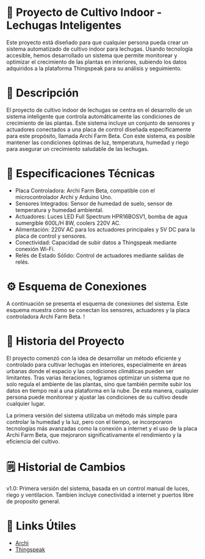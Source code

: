 # 🌱 Proyecto de Cultivo Indoor - Lechugas Inteligentes
Este proyecto está diseñado para que cualquier persona pueda crear un sistema automatizado de cultivo indoor para lechugas. Usando tecnología accesible, hemos desarrollado un sistema que permite monitorear y optimizar el crecimiento de las plantas en interiores, subiendo los datos adquiridos a la plataforma Thingspeak para su análisis y seguimiento.

# 📖 Descripción
El proyecto de cultivo indoor de lechugas se centra en el desarrollo de un sistema inteligente que controla automáticamente las condiciones de crecimiento de las plantas. Este sistema incluye un conjunto de sensores y actuadores conectados a una placa de control diseñada específicamente para este propósito, llamada Archi Farm Beta. Con este sistema, es posible mantener las condiciones óptimas de luz, temperatura, humedad y riego para asegurar un crecimiento saludable de las lechugas.

# 🔧 Especificaciones Técnicas
- Placa Controladora: Archi Farm Beta, compatible con el microcontrolador Archi y Arduino Uno.
- Sensores Integrados: Sensor de humedad de suelo, sensor de temperatura y humedad ambiental.
- Actuadores: Luces LED Full Spectrum HPR16BOSV1, bomba de agua sumergible 600L/H 8W, coolers 220V AC.
- Alimentación: 220V AC para los actuadores principales y 5V DC para la placa de control y sensores.
- Conectividad: Capacidad de subir datos a Thingspeak mediante conexión Wi-Fi.
- Relés de Estado Sólido: Control de actuadores mediante salidas de relés.

# ⚙️ Esquema de Conexiones
A continuación se presenta el esquema de conexiones del sistema. Este esquema muestra cómo se conectan los sensores, actuadores y la placa controladora Archi Farm Beta.
! 

# 📜 Historia del Proyecto
El proyecto comenzó con la idea de desarrollar un método eficiente y controlado para cultivar lechugas en interiores, especialmente en áreas urbanas donde el espacio y las condiciones climáticas pueden ser limitantes. Tras varias iteraciones, logramos optimizar un sistema que no solo regula el ambiente de las plantas, sino que también permite subir los datos en tiempo real a una plataforma en la nube. De esta manera, cualquier persona puede monitorear y ajustar las condiciones de su cultivo desde cualquier lugar.

La primera versión del sistema utilizaba un método más simple para controlar la humedad y la luz, pero con el tiempo, se incorporaron tecnologías más avanzadas como la conexión a internet y el uso de la placa Archi Farm Beta, que mejoraron significativamente el rendimiento y la eficiencia del cultivo.

# 🗒 Historial de Cambios
v1.0: Primera versión del sistema, basada en un control manual de luces, riego y ventilacion. Tambien incluye conectividad a internet y puertos libre de proposito general.

# 🔗 Links Útiles
- [Archi](https://archikids.com.ar/)
- [Thingspeak](https://thingspeak.com/)
